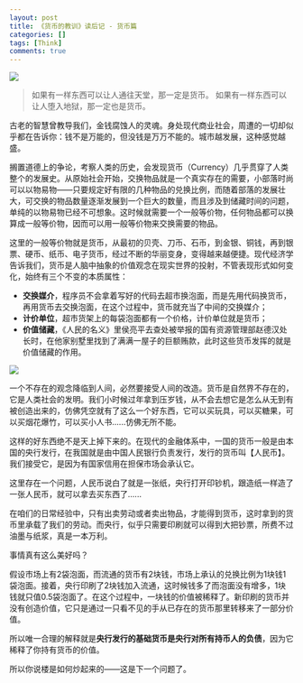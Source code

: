 ```yaml
---
layout: post
title: 《货币的教训》读后记 - 货币篇
categories: []
tags: [Think]
comments: true
---
```



![](https://upload-images.jianshu.io/upload_images/716099-7e841b2c7ea609ad.png?imageMogr2/auto-orient/strip%7CimageView2/2/w/1240)


> 如果有一样东西可以让人通往天堂，那一定是货币。
> 如果有一样东西可以让人堕入地狱，那一定也是货币。

古老的智慧曾教导我们，金钱腐蚀人的灵魂。身处现代商业社会，周遭的一切却似乎都在告诉你：钱不是万能的，但没钱是万万不能的。城市越发展，这种感觉越盛。

搁置道德上的争论，考察人类的历史，会发现货币（Currency）几乎贯穿了人类整个的发展史。从原始社会开始，交换物品就是一个真实存在的需要，小部落时尚可以以物易物——只要规定好有限的几种物品的兑换比例，而随着部落的发展壮大，可交换的物品数量逐渐发展到一个巨大的数量，而且涉及到储藏时间的问题，单纯的以物易物已经不可想象。这时候就需要一个一般等价物，任何物品都可以换算成一般等价物，因而可以用一般等价物来交换需要的物品。

这里的一般等价物就是货币，从最初的贝壳、刀币、石币，到金银、铜钱，再到银票、硬币、纸币、电子货币，经过不断的华丽变身，变得越来越便捷。现代经济学告诉我们，货币是人脑中抽象的价值观念在现实世界的投射，不管表现形式如何变化，始终有三个不变的本质属性：

+ **交换媒介**，程序员不会拿着写好的代码去超市换泡面，而是先用代码换货币，再用货币去交换泡面，在这个过程中，货币就充当了中间的交换媒介；
+ **计价单位**，超市货架上的每袋泡面都有一个价格，计价单位就是货币；
+ **价值储藏**，《人民的名义》里侯亮平去查处被举报的国有资源管理部赵德汉处长时，在他家别墅里找到了满满一屋子的巨额贿款，此时这些货币发挥的就是价值储藏的作用。

![](https://upload-images.jianshu.io/upload_images/716099-45d68a9eca0fe560.png?imageMogr2/auto-orient/strip%7CimageView2/2/w/1240)

一个不存在的观念降临到人间，必然要接受人间的改造。货币是自然界不存在的，它是人类社会的发明。我们小时候过年拿到压岁钱，从不会去想它是怎么从无到有被创造出来的，仿佛凭空就有了这么一个好东西，它可以买玩具，可以买糖果，可以买烟花爆竹，可以买小人书......仿佛无所不能。

这样的好东西绝不是天上掉下来的。在现代的金融体系中，一国的货币一般是由本国的央行发行，在我国就是由中国人民银行负责发行，发行的货币叫【人民币】。我们接受它，是因为有国家信用在担保市场会承认它。

这里存在一个问题，人民币说白了就是一张纸，央行打开印钞机，跟造纸一样造了一张人民币，就可以拿去买东西了......

在咱们的日常经验中，只有出卖劳动或者卖出物品，才能得到货币，这时拿到的货币里承载了我们的劳动。而央行，似乎只需要印刷就可以得到大把钞票，所费不过油墨与纸浆，真是一本万利。

事情真有这么美好吗？

假设市场上有2袋泡面，而流通的货币有2块钱，市场上承认的兑换比例为1块钱1袋泡面。接着，央行印刷了2块钱加入流通，这时候钱多了而泡面没有增多，1块钱就只值0.5袋泡面了。在这个过程中，一块钱的价值被稀释了。新印刷的货币并没有创造价值，它只是通过一只看不见的手从已存在的货币那里转移来了一部分价值。

所以唯一合理的解释就是**央行发行的基础货币是央行对所有持币人的负债**，因为它稀释了你持有货币的价值。

所以你说楼是如何炒起来的——这是下一个问题了。
